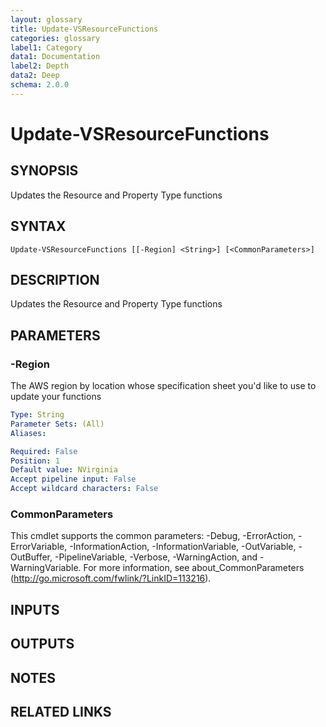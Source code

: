 ```yaml
---
layout: glossary
title: Update-VSResourceFunctions
categories: glossary
label1: Category
data1: Documentation
label2: Depth
data2: Deep
schema: 2.0.0
---
```


# Update-VSResourceFunctions

## SYNOPSIS
Updates the Resource and Property Type functions

## SYNTAX

```
Update-VSResourceFunctions [[-Region] <String>] [<CommonParameters>]
```

## DESCRIPTION
Updates the Resource and Property Type functions

## PARAMETERS

### -Region
The AWS region by location whose specification sheet you'd like to use to update your functions

```yaml
Type: String
Parameter Sets: (All)
Aliases:

Required: False
Position: 1
Default value: NVirginia
Accept pipeline input: False
Accept wildcard characters: False
```

### CommonParameters
This cmdlet supports the common parameters: -Debug, -ErrorAction, -ErrorVariable, -InformationAction, -InformationVariable, -OutVariable, -OutBuffer, -PipelineVariable, -Verbose, -WarningAction, and -WarningVariable.
For more information, see about_CommonParameters (http://go.microsoft.com/fwlink/?LinkID=113216).

## INPUTS

## OUTPUTS

## NOTES

## RELATED LINKS

